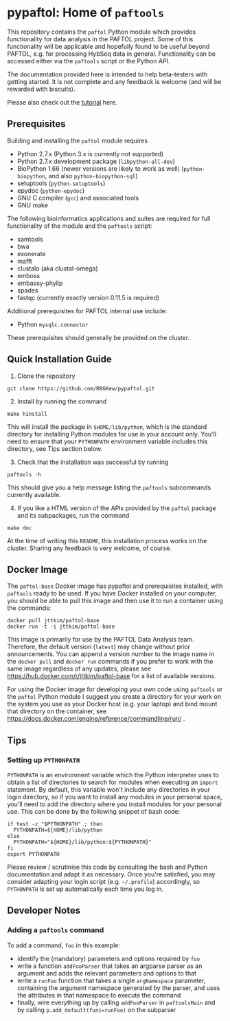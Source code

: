 # pypaftol: Home of `paftools`

This repository contains the `paftol` Python module which provides
functionality for data analysis in the PAFTOL project. Some of this
functionality will be applicable and hopefully found to be useful
beyond PAFTOL, e.g. for processing HybSeq data in general.
Functionality can be accessed either via the `paftools` script or the
Python API.

The documentation provided here is intended to help beta-testers with
getting started. It is not complete and any feedback is welcome (and
will be rewarded with biscuits).

Please also check out the [tutorial](paftools_tutorial.md) here.


## Prerequisites

Building and installing the `paftol` module requires

* Python 2.7.x (Python 3.x is currently not supported)
* Python 2.7.x development package (`libpython-all-dev`)
* BioPython 1.66 (newer versions are likely to work as well)  (`python-biopython`, and also `python-biopython-sql`)
* setuptools (`python-setuptools`)
* epydoc (`python-epydoc`)
* GNU C compiler (`gcc`) and associated tools
* GNU make

The following bioinformatics applications and suites are required for
full functionality of the module and the `paftools` script:

* samtools
* bwa
* exonerate
* mafft
* clustalo (aka clustal-omega)
* emboss
* embassy-phylip
* spades
* fastqc (currently exactly version 0.11.5 is required)

Additional prerequisites for PAFTOL internal use include:

* Python `mysqlc.connector`

These prerequisites should generally be provided on the cluster.


## Quick Installation Guide

1. Clone the repository
```
git clone https://github.com/RBGKew/pypaftol.git
```

2. Install by running the command
```
make hinstall
```
This will install the package in `$HOME/lib/python`, which is the
standard directory for installing Python modules for use in your
account only. You'll need to ensure that your `PYTHONPATH` environment
variable includes this directory, see Tips section below.

3. Check that the installation was successful by running
```
paftools -h
```
This should give you a help message listing the `paftools` subcommands
currently available.

4. If you like a HTML version of the APIs provided by the `paftol` package
and its subpackages, run the command
```
make doc
```

At the time of writing this `README`, this installation process works
on the cluster. Sharing any feedback is very welcome, of course.


## Docker Image

The `paftol-base` Docker image has pypaftol and prerequisites
installed, with `paftools` ready to be used. If you have Docker
installed on your computer, you should be able to pull this image and
then use it to run a container using the commands:
```
docker pull jttkim/paftol-base
docker run -t -i jttkim/paftol-base
```

This image is primarily for use by the PAFTOL Data Analysis team.
Therefore, the default version (`latest`) may change without prior
announcements. You can append a version number to the image name in
the `docker pull` and `docker run` commands if you prefer to work with
the same image regardless of any updates, please see
https://hub.docker.com/r/jttkim/paftol-base for a list of available
versions.

For using the Docker image for developing your own code using
`paftools` or the `paftol` Python module I suggest you create a
directory for your work on the system you use as your Docker host
(e.g. your laptop) and bind mount that directory on the container, see
https://docs.docker.com/engine/reference/commandline/run/ .


## Tips

### Setting up `PYTHONPATH`

`PYTHONPATH` is an environment variable which the Python interpreter
uses to obtain a list of directories to search for modules when
executing an `import` statement. By default, this variable won't
include any directories in your login directory, so if you want to
install any modules in your personal space, you'll need to add the
directory where you install modules for your personal use. This can be
done by the following snippet of bash code:
```
if test -z "$PYTHONPATH" ; then
  PYTHONPATH=${HOME}/lib/python
else
  PYTHONPATH="${HOME}/lib/python:${PYTHONPATH}"
fi
export PYTHONPATH
```
Please review / scrutinise this code by consulting the bash and Python
documentation and adapt it as necessary. Once you're satisfied, you
may consider adapting your login script (e.g. `~/.profile`)
accordingly, so `PYTHONPATH` is set up automatically each time you log
in.


## Developer Notes

### Adding a `paftools` command

To add a command, `foo` in this example:

* identify the (mandatory) parameters and options required by `foo`
* write a function `addFooParser` that takes an argparse parser as an argument and adds the relevant parameters and options to that
* write a `runFoo` function that takes a single `argNamespace` parameter, containing the argument namespace generated by the parser, and uses the attributes in that namespace to execute the command
* finally, wire everything up by calling `addFooParser` in `paftoolsMain` and by calling `p.add_default(func=runFoo)` on the subparser